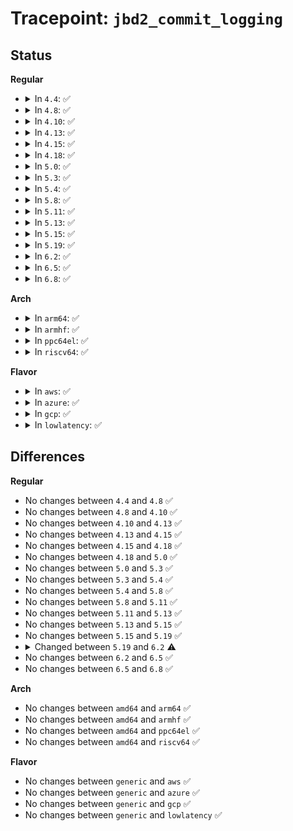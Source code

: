 # Tracepoint: <code>jbd2_commit_logging</code>

## Status
<b>Regular</b>
<ul>
<li>
<details>
<summary>In <code>4.4</code>: ✅</summary>

Event:

```c
struct trace_event_raw_jbd2_commit {
    struct trace_entry ent;
    dev_t dev;
    char sync_commit;
    int transaction;
    char __data[0];
};
```
Function:

```c
void trace_event_raw_event_jbd2_commit(void *__data, journal_t *journal, transaction_t *commit_transaction);
```
</details>
</li>
<li>
<details>
<summary>In <code>4.8</code>: ✅</summary>

Event:

```c
struct trace_event_raw_jbd2_commit {
    struct trace_entry ent;
    dev_t dev;
    char sync_commit;
    int transaction;
    char __data[0];
};
```
Function:

```c
void trace_event_raw_event_jbd2_commit(void *__data, journal_t *journal, transaction_t *commit_transaction);
```
</details>
</li>
<li>
<details>
<summary>In <code>4.10</code>: ✅</summary>

Event:

```c
struct trace_event_raw_jbd2_commit {
    struct trace_entry ent;
    dev_t dev;
    char sync_commit;
    int transaction;
    char __data[0];
};
```
Function:

```c
void trace_event_raw_event_jbd2_commit(void *__data, journal_t *journal, transaction_t *commit_transaction);
```
</details>
</li>
<li>
<details>
<summary>In <code>4.13</code>: ✅</summary>

Event:

```c
struct trace_event_raw_jbd2_commit {
    struct trace_entry ent;
    dev_t dev;
    char sync_commit;
    int transaction;
    char __data[0];
};
```
Function:

```c
void trace_event_raw_event_jbd2_commit(void *__data, journal_t *journal, transaction_t *commit_transaction);
```
</details>
</li>
<li>
<details>
<summary>In <code>4.15</code>: ✅</summary>

Event:

```c
struct trace_event_raw_jbd2_commit {
    struct trace_entry ent;
    dev_t dev;
    char sync_commit;
    int transaction;
    char __data[0];
};
```
Function:

```c
void trace_event_raw_event_jbd2_commit(void *__data, journal_t *journal, transaction_t *commit_transaction);
```
</details>
</li>
<li>
<details>
<summary>In <code>4.18</code>: ✅</summary>

Event:

```c
struct trace_event_raw_jbd2_commit {
    struct trace_entry ent;
    dev_t dev;
    char sync_commit;
    int transaction;
    char __data[0];
};
```
Function:

```c
void trace_event_raw_event_jbd2_commit(void *__data, journal_t *journal, transaction_t *commit_transaction);
```
</details>
</li>
<li>
<details>
<summary>In <code>5.0</code>: ✅</summary>

Event:

```c
struct trace_event_raw_jbd2_commit {
    struct trace_entry ent;
    dev_t dev;
    char sync_commit;
    int transaction;
    char __data[0];
};
```
Function:

```c
void trace_event_raw_event_jbd2_commit(void *__data, journal_t *journal, transaction_t *commit_transaction);
```
</details>
</li>
<li>
<details>
<summary>In <code>5.3</code>: ✅</summary>

Event:

```c
struct trace_event_raw_jbd2_commit {
    struct trace_entry ent;
    dev_t dev;
    char sync_commit;
    int transaction;
    char __data[0];
};
```
Function:

```c
void trace_event_raw_event_jbd2_commit(void *__data, journal_t *journal, transaction_t *commit_transaction);
```
</details>
</li>
<li>
<details>
<summary>In <code>5.4</code>: ✅</summary>

Event:

```c
struct trace_event_raw_jbd2_commit {
    struct trace_entry ent;
    dev_t dev;
    char sync_commit;
    int transaction;
    char __data[0];
};
```
Function:

```c
void trace_event_raw_event_jbd2_commit(void *__data, journal_t *journal, transaction_t *commit_transaction);
```
</details>
</li>
<li>
<details>
<summary>In <code>5.8</code>: ✅</summary>

Event:

```c
struct trace_event_raw_jbd2_commit {
    struct trace_entry ent;
    dev_t dev;
    char sync_commit;
    int transaction;
    char __data[0];
};
```
Function:

```c
void trace_event_raw_event_jbd2_commit(void *__data, journal_t *journal, transaction_t *commit_transaction);
```
</details>
</li>
<li>
<details>
<summary>In <code>5.11</code>: ✅</summary>

Event:

```c
struct trace_event_raw_jbd2_commit {
    struct trace_entry ent;
    dev_t dev;
    char sync_commit;
    int transaction;
    char __data[0];
};
```
Function:

```c
void trace_event_raw_event_jbd2_commit(void *__data, journal_t *journal, transaction_t *commit_transaction);
```
</details>
</li>
<li>
<details>
<summary>In <code>5.13</code>: ✅</summary>

Event:

```c
struct trace_event_raw_jbd2_commit {
    struct trace_entry ent;
    dev_t dev;
    char sync_commit;
    int transaction;
    char __data[0];
};
```
Function:

```c
void trace_event_raw_event_jbd2_commit(void *__data, journal_t *journal, transaction_t *commit_transaction);
```
</details>
</li>
<li>
<details>
<summary>In <code>5.15</code>: ✅</summary>

Event:

```c
struct trace_event_raw_jbd2_commit {
    struct trace_entry ent;
    dev_t dev;
    char sync_commit;
    int transaction;
    char __data[0];
};
```
Function:

```c
void trace_event_raw_event_jbd2_commit(void *__data, journal_t *journal, transaction_t *commit_transaction);
```
</details>
</li>
<li>
<details>
<summary>In <code>5.19</code>: ✅</summary>

Event:

```c
struct trace_event_raw_jbd2_commit {
    struct trace_entry ent;
    dev_t dev;
    char sync_commit;
    int transaction;
    char __data[0];
};
```
Function:

```c
void trace_event_raw_event_jbd2_commit(void *__data, journal_t *journal, transaction_t *commit_transaction);
```
</details>
</li>
<li>
<details>
<summary>In <code>6.2</code>: ✅</summary>

Event:

```c
struct trace_event_raw_jbd2_commit {
    struct trace_entry ent;
    dev_t dev;
    char sync_commit;
    tid_t transaction;
    char __data[0];
};
```
Function:

```c
void trace_event_raw_event_jbd2_commit(void *__data, journal_t *journal, transaction_t *commit_transaction);
```
</details>
</li>
<li>
<details>
<summary>In <code>6.5</code>: ✅</summary>

Event:

```c
struct trace_event_raw_jbd2_commit {
    struct trace_entry ent;
    dev_t dev;
    char sync_commit;
    tid_t transaction;
    char __data[0];
};
```
Function:

```c
void trace_event_raw_event_jbd2_commit(void *__data, journal_t *journal, transaction_t *commit_transaction);
```
</details>
</li>
<li>
<details>
<summary>In <code>6.8</code>: ✅</summary>

Event:

```c
struct trace_event_raw_jbd2_commit {
    struct trace_entry ent;
    dev_t dev;
    char sync_commit;
    tid_t transaction;
    char __data[0];
};
```
Function:

```c
void trace_event_raw_event_jbd2_commit(void *__data, journal_t *journal, transaction_t *commit_transaction);
```
</details>
</li>
</ul>
<b>Arch</b>
<ul>
<li>
<details>
<summary>In <code>arm64</code>: ✅</summary>

Event:

```c
struct trace_event_raw_jbd2_commit {
    struct trace_entry ent;
    dev_t dev;
    char sync_commit;
    int transaction;
    char __data[0];
};
```
Function:

```c
void trace_event_raw_event_jbd2_commit(void *__data, journal_t *journal, transaction_t *commit_transaction);
```
</details>
</li>
<li>
<details>
<summary>In <code>armhf</code>: ✅</summary>

Event:

```c
struct trace_event_raw_jbd2_commit {
    struct trace_entry ent;
    dev_t dev;
    char sync_commit;
    int transaction;
    char __data[0];
};
```
Function:

```c
void trace_event_raw_event_jbd2_commit(void *__data, journal_t *journal, transaction_t *commit_transaction);
```
</details>
</li>
<li>
<details>
<summary>In <code>ppc64el</code>: ✅</summary>

Event:

```c
struct trace_event_raw_jbd2_commit {
    struct trace_entry ent;
    dev_t dev;
    char sync_commit;
    int transaction;
    char __data[0];
};
```
Function:

```c
void trace_event_raw_event_jbd2_commit(void *__data, journal_t *journal, transaction_t *commit_transaction);
```
</details>
</li>
<li>
<details>
<summary>In <code>riscv64</code>: ✅</summary>

Event:

```c
struct trace_event_raw_jbd2_commit {
    struct trace_entry ent;
    dev_t dev;
    char sync_commit;
    int transaction;
    char __data[0];
};
```
Function:

```c
void trace_event_raw_event_jbd2_commit(void *__data, journal_t *journal, transaction_t *commit_transaction);
```
</details>
</li>
</ul>
<b>Flavor</b>
<ul>
<li>
<details>
<summary>In <code>aws</code>: ✅</summary>

Event:

```c
struct trace_event_raw_jbd2_commit {
    struct trace_entry ent;
    dev_t dev;
    char sync_commit;
    int transaction;
    char __data[0];
};
```
Function:

```c
void trace_event_raw_event_jbd2_commit(void *__data, journal_t *journal, transaction_t *commit_transaction);
```
</details>
</li>
<li>
<details>
<summary>In <code>azure</code>: ✅</summary>

Event:

```c
struct trace_event_raw_jbd2_commit {
    struct trace_entry ent;
    dev_t dev;
    char sync_commit;
    int transaction;
    char __data[0];
};
```
Function:

```c
void trace_event_raw_event_jbd2_commit(void *__data, journal_t *journal, transaction_t *commit_transaction);
```
</details>
</li>
<li>
<details>
<summary>In <code>gcp</code>: ✅</summary>

Event:

```c
struct trace_event_raw_jbd2_commit {
    struct trace_entry ent;
    dev_t dev;
    char sync_commit;
    int transaction;
    char __data[0];
};
```
Function:

```c
void trace_event_raw_event_jbd2_commit(void *__data, journal_t *journal, transaction_t *commit_transaction);
```
</details>
</li>
<li>
<details>
<summary>In <code>lowlatency</code>: ✅</summary>

Event:

```c
struct trace_event_raw_jbd2_commit {
    struct trace_entry ent;
    dev_t dev;
    char sync_commit;
    int transaction;
    char __data[0];
};
```
Function:

```c
void trace_event_raw_event_jbd2_commit(void *__data, journal_t *journal, transaction_t *commit_transaction);
```
</details>
</li>
</ul>

## Differences
<b>Regular</b>
<ul>
<li>
No changes between <code>4.4</code> and <code>4.8</code> ✅
</li>
<li>
No changes between <code>4.8</code> and <code>4.10</code> ✅
</li>
<li>
No changes between <code>4.10</code> and <code>4.13</code> ✅
</li>
<li>
No changes between <code>4.13</code> and <code>4.15</code> ✅
</li>
<li>
No changes between <code>4.15</code> and <code>4.18</code> ✅
</li>
<li>
No changes between <code>4.18</code> and <code>5.0</code> ✅
</li>
<li>
No changes between <code>5.0</code> and <code>5.3</code> ✅
</li>
<li>
No changes between <code>5.3</code> and <code>5.4</code> ✅
</li>
<li>
No changes between <code>5.4</code> and <code>5.8</code> ✅
</li>
<li>
No changes between <code>5.8</code> and <code>5.11</code> ✅
</li>
<li>
No changes between <code>5.11</code> and <code>5.13</code> ✅
</li>
<li>
No changes between <code>5.13</code> and <code>5.15</code> ✅
</li>
<li>
No changes between <code>5.15</code> and <code>5.19</code> ✅
</li>
<li>
<details>
<summary>Changed between <code>5.19</code> and <code>6.2</code> ⚠️</summary>
<ul>
<li>
<b>Event changed. </b>
</li>
<li>
<b>Field type changed. </b>
<code>int transaction</code> ➡️ <code>tid_t transaction</code>
</li>
</ul>
</details>
</li>
<li>
No changes between <code>6.2</code> and <code>6.5</code> ✅
</li>
<li>
No changes between <code>6.5</code> and <code>6.8</code> ✅
</li>
</ul>
<b>Arch</b>
<ul>
<li>
No changes between <code>amd64</code> and <code>arm64</code> ✅
</li>
<li>
No changes between <code>amd64</code> and <code>armhf</code> ✅
</li>
<li>
No changes between <code>amd64</code> and <code>ppc64el</code> ✅
</li>
<li>
No changes between <code>amd64</code> and <code>riscv64</code> ✅
</li>
</ul>
<b>Flavor</b>
<ul>
<li>
No changes between <code>generic</code> and <code>aws</code> ✅
</li>
<li>
No changes between <code>generic</code> and <code>azure</code> ✅
</li>
<li>
No changes between <code>generic</code> and <code>gcp</code> ✅
</li>
<li>
No changes between <code>generic</code> and <code>lowlatency</code> ✅
</li>
</ul>
